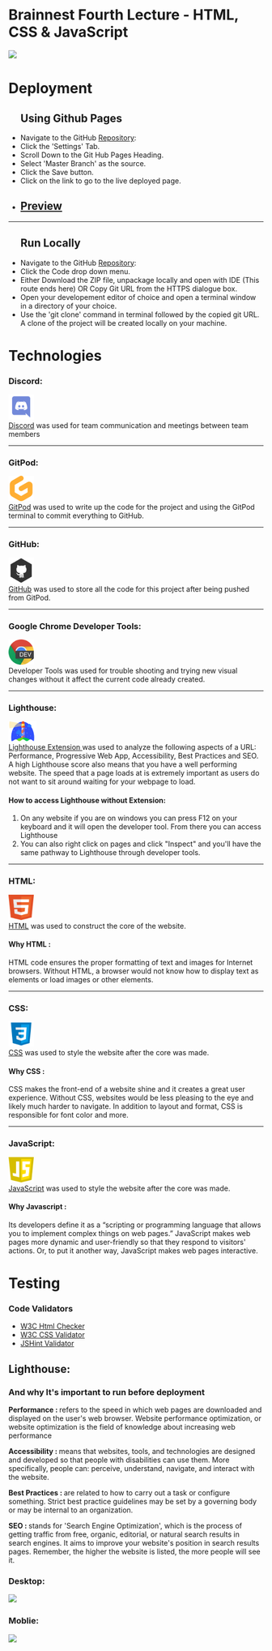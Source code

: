 <h1>Brainnest Fourth Lecture - HTML, CSS & JavaScript</h1>
<img src="#">
<h1>Deployment</h1>

<ul>
    <h2>Using Github Pages</h2>
    <li>
        Navigate to the GitHub <a href="#" target="_blank">Repository</a>:
    </li>
    <li>
        Click the 'Settings' Tab.
    </li>
    <li>
        Scroll Down to the Git Hub Pages Heading.
    </li>
    <li>
        Select 'Master Branch' as the source.
    </li>
    <li>
        Click the Save button.
    </li>
    <li>
        Click on the link to go to the live deployed page.
    </li>
    <li><h2>
        <a href="https://princeskydon8.github.io/final_team_project/">
        Preview</a>
</h2></li>
</ul>
<hr>
<ul>
    <h2>Run Locally</h2>
    <li>
        Navigate to the GitHub <a href="#" target="_blank">Repository</a>:
    </li>
    <li>
        Click the Code drop down menu.
    </li>
    <li>
        Either Download the ZIP file, unpackage locally and open with IDE (This route ends here) OR Copy Git URL from the HTTPS dialogue box.
    </li>
    <li>
        Open your developement editor of choice and open a terminal window in a directory of your choice.
    </li>
    <li>
        Use the 'git clone' command in terminal followed by the copied git URL.
        A clone of the project will be created locally on your machine.
    </li>
</ul>
<h1>Technologies</h1>
<h3>Discord:</h3>
<p>
    <img src="./assets/images/icons/discord.png" width="50px" height="50px"><br>
    <a href="https://discord.com/" target="_blank">Discord</a>
    was used for team communication and meetings between team members
</p><hr>

<h3>GitPod:</h3>
<p>
    <img src="./assets/images/icons/gitpod.svg" width="50px" height="50px"><br>
    <a href="https://www.gitpod.io/" target="_blank">GitPod</a>
    was used to write up the code for the project and using the GitPod terminal to commit everything to GitHub.
</p><hr>

<h3>GitHub:</h3>
    <p><img src="./assets/images/icons/github.png" width="50px" height="50px"><br>
    <a href="https://github.com/" target="_blank">GitHub</a>
    was used to store all the code for this project after being pushed from GitPod.
</p><hr>

<h3>Google Chrome Developer Tools:</h3>
<p>
    <img src="./assets/images/icons/googledevtools.png" width="50px" height="50px" role="img" viewBox="0 0 24 24"><br>
    Developer Tools was used for trouble shooting and trying new visual changes without it affect the current code already created.
</p><hr>


<h3>Lighthouse:</h3>
<p>
    <img src="./assets/images/icons/lighthouse-google.webp" width="55px" height="40px" role="img" viewBox="0 0 24 24"><br>
    <a href="https://chrome.google.com/webstore/detail/lighthouse/blipmdconlkpinefehnmjammfjpmpbjk/related?hl=en" target="_blank">Lighthouse Extension
    </a>
    was used to analyze the following aspects of a URL: Performance, Progressive Web App, Accessibility, Best Practices and SEO.<br>
    A high Lighthouse score also means that you have a well performing website. The speed that a page loads at is extremely important as users do not want to sit around waiting for your webpage to load.
</p>
    <h4>How to access Lighthouse without Extension:</h4>
<ol>
    <li>
        On any website if you are on windows you can press F12 on your keyboard and it will open the developer tool. From there you can access Lighthouse
    </li>
    <li>   
        You can also right click on pages and click "Inspect" and you'll have the same pathway to Lighthouse through developer tools.
    </li>
</ol><hr>

<h3>HTML:</h3>
<p>
    <img src="./assets/images/icons/html.png" width="50px" height="50px"><br>
    <a href="https://en.wikipedia.org/wiki/HTML" target="_blank">HTML</a> 
    was used to construct the core of the website.</p>
<h4>Why HTML :</h4>
<p>
    HTML code ensures the proper formatting of text and images for Internet browsers. Without HTML, a browser would not know how to display text as elements or load images or other elements.
</p><hr>

<h3>CSS:</h3>
<p>
    <img src="./assets/images/icons/css.png" width="50px" height="50px"><br>
    <a href="https://en.wikipedia.org/wiki/CSS" target="_blank">CSS</a>
    was used to style the website after the core was made.</p>
<h4>Why CSS :</h4>
<p>
    CSS makes the front-end of a website shine and it creates a great user experience. Without CSS, websites would be less pleasing to the eye and likely much harder to navigate. In addition to layout and format, CSS is responsible for font color and more.
</p><hr>

<h3>JavaScript:</h3>
<p>
    <img src="./assets/images/icons/javascript-icon.png" width="50px" height="50px"><br>
    <a href="https://en.wikipedia.org/wiki/JavaScript" target="_blank">JavaScript</a>
    was used to style the website after the core was made.</p>
<h4>Why Javascript :</h4>
<p>
    Its developers define it as a “scripting or programming language that allows you to implement complex things on web pages.” JavaScript makes web pages more dynamic and user-friendly so that they respond to visitors' actions. Or, to put it another way, JavaScript makes web pages interactive.
</p>

<h1>Testing</h1>
<h3>Code Validators</h3>
<ul>
    <li><a href="https://validator.w3.org/nu/#textarea">W3C Html Checker</a></li>
    <li><a href="https://jigsaw.w3.org/css-validator/#validate_by_input"
    target="_blank">W3C CSS Validator</a></li>
    <li><a href="https://jshint.com/" target="_blank">JSHint Validator</a></li>
</ul>

<h2>Lighthouse:</h2>
<h3>And why It's important to run before deployment</h3>
<p><strong>Performance : </strong>
    refers to the speed in which web pages are downloaded and displayed on the user's web browser. Website performance optimization, or website optimization is the field of knowledge about increasing web performance
</p>
<p><strong>Accessibility : </strong>
    means that websites, tools, and technologies are designed and developed so that people with disabilities can use them. More specifically, people can: perceive, understand, navigate, and interact with the website.
</p>
<p><strong>Best Practices : </strong>
    are related to how to carry out a task or configure something. Strict best practice guidelines may be set by a governing body or may be internal to an organization.
</p>
<p><strong>SEO : </strong> 
    stands for 'Search Engine Optimization', which is the process of getting traffic from free, organic, editorial, or natural search results in search engines. It aims to improve your website's position in search results pages. Remember, the higher the website is listed, the more people will see it.
</p>

<h3>Desktop:</h3>
<img src="#">
<h3>Moblie:</h3>
<img src="#">
